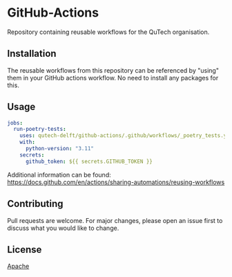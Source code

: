 # GitHub-Actions

Repository containing reusable workflows for the QuTech organisation.

## Installation

The reusable workflows from this repository can be referenced by "using" them in your GitHub actions workflow. No need
to install any packages for this.

## Usage

```yaml
jobs:
  run-poetry-tests:
    uses: qutech-delft/github-actions/.github/workflows/_poetry_tests.yaml
    with:
      python-version: "3.11"
    secrets:
      github_token: ${{ secrets.GITHUB_TOKEN }}
```

Additional information can be found: <https://docs.github.com/en/actions/sharing-automations/reusing-workflows>

## Contributing

Pull requests are welcome. For major changes, please open an issue first to discuss what you would like to change.

## License

[Apache](http://www.apache.org/licenses/)
